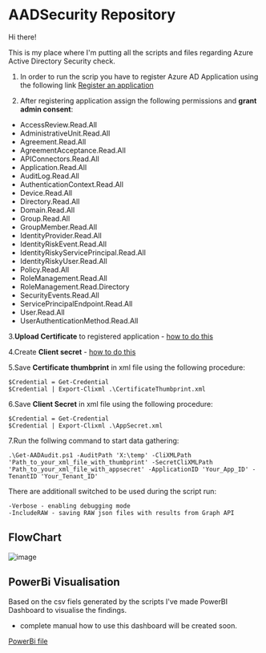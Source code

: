 # AADSecurity Repository

Hi there!

This is my place where I'm putting all the scripts and  files regarding Azure Active Directory Security check.

1. In order to run the scrip you have to register Azure AD Application using the following link [Register an application](https://portal.azure.com/#view/Microsoft_AAD_RegisteredApps/CreateApplicationBlade/quickStartType~/null/isMSAApp~/false)

3. After registering application assign the following permissions and **grant admin consent**:
- AccessReview.Read.All
- AdministrativeUnit.Read.All
- Agreement.Read.All
- AgreementAcceptance.Read.All
- APIConnectors.Read.All
- Application.Read.All
- AuditLog.Read.All
- AuthenticationContext.Read.All
- Device.Read.All
- Directory.Read.All
- Domain.Read.All
- Group.Read.All
- GroupMember.Read.All
- IdentityProvider.Read.All
- IdentityRiskEvent.Read.All
- IdentityRiskyServicePrincipal.Read.All
- IdentityRiskyUser.Read.All
- Policy.Read.All
- RoleManagement.Read.All
- RoleManagement.Read.Directory
- SecurityEvents.Read.All
- ServicePrincipalEndpoint.Read.All
- User.Read.All
- UserAuthenticationMethod.Read.All

3.**Upload Certificate** to registered application - [how to do this](https://learn.microsoft.com/en-us/azure/active-directory/develop/howto-create-service-principal-portal#option-1-upload-a-certificate)

4.Create **Client secret** - [how to do this](https://learn.microsoft.com/en-us/azure/active-directory/develop/quickstart-register-app#add-a-client-secret)

5.Save **Certificate thumbprint** in xml file using the following procedure:
	
	$Credential = Get-Credential
	$Credential | Export-Clixml .\CertificateThumbprint.xml


6.Save **Client Secret** in xml file using the following procedure:

	$Credential = Get-Credential
	$Credential | Export-Clixml .\AppSecret.xml

7.Run the follwing command to start data gathering:

	.\Get-AADAudit.ps1 -AuditPath 'X:\temp' -CliXMLPath 'Path_to_your_xml_file_with_thumbprint' -SecretCliXMLPath 'Path_to_your_xml_file_with_appsecret' -ApplicationID 'Your_App_ID' -TenantID 'Your_Tenant_ID'

There are additionall switched to be used during the script run:

	-Verbose - enabling debugging mode
	-IncludeRAW - saving RAW json files with results from Graph API

## FlowChart
![image](https://user-images.githubusercontent.com/56112893/203147859-5588e0ce-80a3-4459-b35f-9c0f8c84ac42.png)

## PowerBi Visualisation
Based on the csv fiels generated by the scripts I've made PowerBI Dashboard to visualise the findings. 
- complete manual how to use this dashboard will be created soon. 

[PowerBi file](https://github.com/przybylskirobert/AADSecurity/tree/main/PowerBI)

